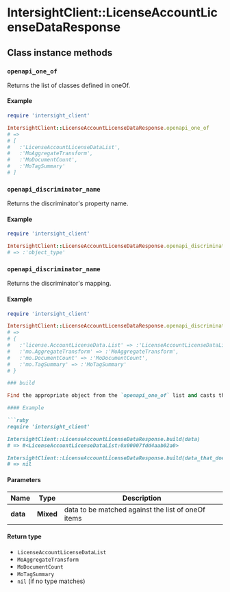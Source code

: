 # IntersightClient::LicenseAccountLicenseDataResponse

## Class instance methods

### `openapi_one_of`

Returns the list of classes defined in oneOf.

#### Example

```ruby
require 'intersight_client'

IntersightClient::LicenseAccountLicenseDataResponse.openapi_one_of
# =>
# [
#   :'LicenseAccountLicenseDataList',
#   :'MoAggregateTransform',
#   :'MoDocumentCount',
#   :'MoTagSummary'
# ]
```

### `openapi_discriminator_name`

Returns the discriminator's property name.

#### Example

```ruby
require 'intersight_client'

IntersightClient::LicenseAccountLicenseDataResponse.openapi_discriminator_name
# => :'object_type'
```

### `openapi_discriminator_name`

Returns the discriminator's mapping.

#### Example

```ruby
require 'intersight_client'

IntersightClient::LicenseAccountLicenseDataResponse.openapi_discriminator_mapping
# =>
# {
#   :'license.AccountLicenseData.List' => :'LicenseAccountLicenseDataList',
#   :'mo.AggregateTransform' => :'MoAggregateTransform',
#   :'mo.DocumentCount' => :'MoDocumentCount',
#   :'mo.TagSummary' => :'MoTagSummary'
# }

### build

Find the appropriate object from the `openapi_one_of` list and casts the data into it.

#### Example

```ruby
require 'intersight_client'

IntersightClient::LicenseAccountLicenseDataResponse.build(data)
# => #<LicenseAccountLicenseDataList:0x00007fdd4aab02a0>

IntersightClient::LicenseAccountLicenseDataResponse.build(data_that_doesnt_match)
# => nil
```

#### Parameters

| Name | Type | Description |
| ---- | ---- | ----------- |
| **data** | **Mixed** | data to be matched against the list of oneOf items |

#### Return type

- `LicenseAccountLicenseDataList`
- `MoAggregateTransform`
- `MoDocumentCount`
- `MoTagSummary`
- `nil` (if no type matches)

